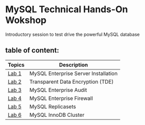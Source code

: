 # MySQL Technical Hands-On Wokshop

Introductory session to test drive the powerful MySQL database

## table of content:
| Topics | Description |
|--------|--------------------------|
| [Lab 1](https://github.com/tripplea-sg/MySQL-Test-Drive/tree/master/Lab1) | MySQL Enterprise Server Installation |
| [Lab 2](https://github.com/tripplea-sg/MySQL-Test-Drive/tree/master/Lab2) | Transparent Data Encryption (TDE)  |
| [Lab 3](https://github.com/tripplea-sg/MySQL-Test-Drive/tree/master/Lab3) | MySQL Enterprise Audit |
| [Lab 4](https://github.com/tripplea-sg/MySQL-Test-Drive/tree/master/Lab4) | MySQL Enterprise Firewall |
| [Lab 5](https://github.com/tripplea-sg/MySQL-Test-Drive/tree/master/Lab5) | MySQL Replicasets |
| [Lab 6](https://github.com/tripplea-sg/MySQL-Test-Drive/tree/master/Lab6) | MySQL InnoDB Cluster |



